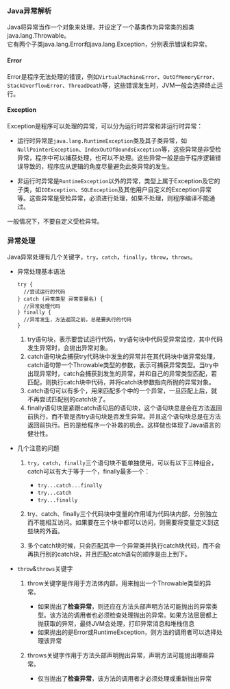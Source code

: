 ### Java异常解析
Java将异常当作一个对象来处理，并设定了一个基类作为异常类的超类java.lang.Throwable。   
它有两个子类java.lang.Error和java.lang.Exception，分别表示错误和异常。

#### Error
Error是程序无法处理的错误，例如`VirtualMachineError`、`OutOfMemoryError`、`StackOverflowError`、`ThreadDeath`等，这些错误发生时，JVM一般会选择终止运行。

#### Exception
Exception是程序可以处理的异常，可以分为运行时异常和非运行时异常：

* 运行时异常是`java.lang.RuntimeException`类及其子类异常，如`NullPointerException`、`IndexOutOfBoundsException`等，这些异常是非受检异常，程序中可以捕获处理，也可以不处理。这些异常一般是由于程序逻辑错误导致的，程序应从逻辑的角度尽量避免此类异常的发生。

* 非运行时异常是`RuntimeException`以外的异常，类型上属于Exception及它的子类，如`IOException`、`SQLException`及其他用户自定义的Exception异常等。这些异常是受检异常，必须进行处理，如果不处理，则程序编译不能通过。

一般情况下，不要自定义受检异常。

### 异常处理
Java异常处理有几个关键字，`try`，`catch`，`finally`，`throw`，`throws`。

* 异常处理基本语法
	
	```
	try {
	  //尝试运行的代码
	} catch (异常类型 异常变量名) {
	  //异常处理代码
	} finally {
	  //异常发生，方法返回之前，总是要执行的代码
	}
	```
	
  1. try语句块，表示要尝试运行代码，try语句块中代码受异常监控，其中代码发生异常时，会抛出异常对象。
  2. catch语句块会捕获try代码块中发生的异常并在其代码块中做异常处理，catch语句带一个Throwable类型的参数，表示可捕获异常类型。当try中出现异常时，catch会捕获到发生的异常，并和自己的异常类型匹配，若匹配，则执行catch块中代码，并将catch块参数指向所抛的异常对象。
  3. catch语句可以有多个，用来匹配多个中的一个异常，一旦匹配上后，就不再尝试匹配别的catch块了。
  4. finally语句块是紧跟catch语句后的语句块，这个语句块总是会在方法返回前执行，而不管是否try语句块是否发生异常。并且这个语句块总是在方法返回前执行。目的是给程序一个补救的机会。这样做也体现了Java语言的健壮性。

* 几个注意的问题
  1. `try`，`catch`，`finally`三个语句块不能单独使用，可以有以下三种组合，catch可以有大于等于一个，finally最多一个：   
     * `try...catch...finally`
     * `try...catch`
     * `try...finally`
  
  2. try、catch、finally三个代码块中变量的作用域为代码块内部，分别独立而不能相互访问。如果要在三个块中都可以访问，则需要将变量定义到这些块的外面。
  3. 多个catch块时候，只会匹配其中一个异常类并执行catch块代码，而不会再执行别的catch块，并且匹配catch语句的顺序是由上到下。 

* `throw`&`throws`关键字
  1. throw关键字是作用于方法体内部，用来抛出一个Throwable类型的异常。
	 * 如果抛出了**检查异常**，则还应在方法头部声明方法可能抛出的异常类型。该方法的调用者也必须检查处理抛出的异常。如果方法层层都上抛获取的异常，最终JVM会处理，打印异常消息和堆栈信息
	 * 如果抛出的是Error或RuntimeException，则方法的调用者可以选择处理该异常

  2. throws关键字作用于方法头部声明抛出异常，声明方法可能抛出哪些异常。

     * 仅当抛出了**检查异常**，该方法的调用者才必须处理或重新抛出异常